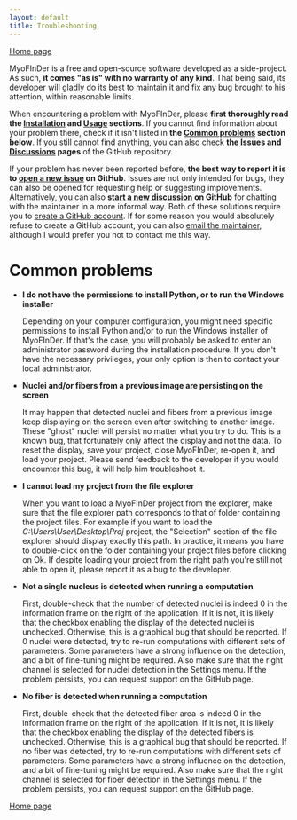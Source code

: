 ```yaml
---
layout: default
title: Troubleshooting
---
```


[Home page](index.markdown)

MyoFInDer is a free and open-source software developed as a side-project. As 
such, **it comes "as is" with no warranty of any kind**. That being said, its 
developer will gladly do its best to maintain it and fix any bug brought to his 
attention, within reasonable limits.

When encountering a problem with MyoFInDer, please **first thoroughly read the 
[Installation](installation.markdown) and [Usage](usage.markdown) sections**. 
If you cannot find information about your problem there, check if it isn't 
listed in **the [Common problems](#common-problems) section below**. If you 
still cannot find anything, you can also check **the 
[Issues](https://github.com/TissueEngineeringLab/MyoFInDer/issues) and 
[Discussions](https://github.com/TissueEngineeringLab/MyoFInDer/discussions) 
pages** of the GitHub repository.

If your problem has never been reported before, **the best way to report it is
to [open a new issue](https://github.com/TissueEngineeringLab/MyoFInDer/issues/new) 
on GitHub**. Issues are not only intended for bugs, they can also be opened for
requesting help or suggesting improvements. Alternatively, you can also 
**[start a new discussion](https://github.com/TissueEngineeringLab/MyoFInDer/discussions/new/choose)
on GitHub** for chatting with the maintainer in a more informal way. Both of 
these solutions require you to 
[create a GitHub account](https://github.com/join). If for some reason you 
would absolutely refuse to create a GitHub account, you can also 
<a href="mailto:antoine.weisrock@gmail.com">email the maintainer</a>, although
I would prefer you not to contact me this way.

# Common problems

- **I do not have the permissions to install Python, or to run the Windows 
  installer**
  
  Depending on your computer configuration, you might need specific permissions 
  to install Python and/or to run the Windows installer of MyoFInDer. If
  that's the case, you will probably be asked to enter an administrator 
  password during the installation procedure. If you don't have the necessary 
  privileges, your only option is then to contact your local administrator.

- **Nuclei and/or fibers from a previous image are persisting on the screen**

  It may happen that detected nuclei and fibers from a previous image keep
  displaying on the screen even after switching to another image. These "ghost"
  nuclei will persist no matter what you try to do. This is a known bug, that
  fortunately only affect the display and not the data. To reset the display, 
  save your project, close MyoFInDer, re-open it, and load your project. 
  Please send feedback to the developer if you would encounter this bug, it 
  will help him troubleshoot it.

- **I cannot load my project from the file explorer**

  When you want to load a MyoFInDer project from the explorer, make sure 
  that the file explorer path corresponds to that of folder containing the 
  project files. For example if you want to load the 
  *C:\Users\User\Desktop\Proj* project, the "Selection" section of the file
  explorer should display exactly this path. In practice, it means you have to 
  double-click on the folder containing your project files before clicking on 
  Ok. If despite loading your project from the right path you're still not 
  able to open it, please report it as a bug to the developer.

- **Not a single nucleus is detected when running a computation**

  First, double-check that the number of detected nuclei is indeed 0 in the 
  information frame on the right of the application. If it is not, it is likely
  that the checkbox enabling the display of the detected nuclei is unchecked. 
  Otherwise, this is a graphical bug that should be reported. If 0 nuclei were
  detected, try to re-run computations with different sets of parameters. Some
  parameters have a strong influence on the detection, and a bit of fine-tuning 
  might be required. Also make sure that the right channel is selected for
  nuclei detection in the Settings menu. If the problem persists, you can
  request support on the GitHub page.

- **No fiber is detected when running a computation**

  First, double-check that the detected fiber area is indeed 0 in the 
  information frame on the right of the application. If it is not, it is likely
  that the checkbox enabling the display of the detected fibers is unchecked. 
  Otherwise, this is a graphical bug that should be reported. If no fiber was
  detected, try to re-run computations with different sets of parameters. Some
  parameters have a strong influence on the detection, and a bit of fine-tuning 
  might be required. Also make sure that the right channel is selected for
  fiber detection in the Settings menu. If the problem persists, you can
  request support on the GitHub page.

[Home page](index.markdown)
